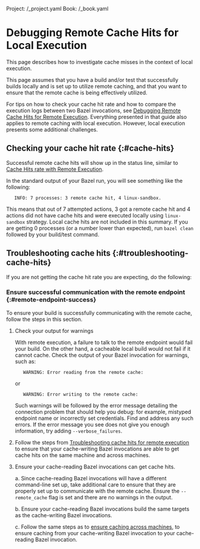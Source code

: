Project: /_project.yaml
Book: /_book.yaml

# Debugging Remote Cache Hits for Local Execution

This page describes how to investigate cache misses in the context of local
execution.

This page assumes that you have a build and/or test that successfully builds
locally and is set up to utilize remote caching, and that you want to ensure
that the remote cache is being effectively utilized.

For tips on how to check your cache hit rate and how to compare the execution
logs between two Bazel invocations, see
[Debugging Remote Cache Hits for Remote Execution](/docs/remote-execution-caching-debug).
Everything presented in that guide also applies to remote caching with local
execution. However, local execution presents some additional challenges.

## Checking your cache hit rate {:#cache-hits}

Successful remote cache hits will show up in the status line, similar to
[Cache Hits rate with Remote
Execution](/docs/remote-execution-caching-debug#check-cache-hits).

In the standard output of your Bazel run, you will see something like the
following:

```none {:.devsite-disable-click-to-copy}
   INFO: 7 processes: 3 remote cache hit, 4 linux-sandbox.
```

This means that out of 7 attempted actions, 3 got a remote cache hit and 4
actions did not have cache hits and were executed locally using `linux-sandbox`
strategy. Local cache hits are not included in this summary. If you are getting
0 processes (or a number lower than expected), run `bazel clean` followed by
your build/test command.

## Troubleshooting cache hits {:#troubleshooting-cache-hits}

If you are not getting the cache hit rate you are expecting, do the following:

### Ensure successful communication with the remote endpoint {:#remote-endpoint-success}

To ensure your build is successfully communicating with the remote cache, follow
the steps in this section.

1. Check your output for warnings

   With remote execution, a failure to talk to the remote endpoint would fail
   your build. On the other hand, a cacheable local build would not fail if it
   cannot cache. Check the output of your Bazel invocation for warnings, such
   as:

   ```none {:.devsite-disable-click-to-copy}
      WARNING: Error reading from the remote cache:
   ```


   or

   ```none {:.devsite-disable-click-to-copy}
      WARNING: Error writing to the remote cache:
   ```


   Such warnings will be followed by the error message detailing the connection
   problem that should help you debug: for example, mistyped endpoint name or
   incorrectly set credentials. Find and address any such errors. If the error
   message you see does not give you enough information, try adding
   `--verbose_failures`.

2. Follow the steps from [Troubleshooting cache hits for remote
   execution](/docs/remote-execution-caching-debug#troubleshooting_cache_hits) to
   ensure that your cache-writing Bazel invocations are able to get cache hits
   on the same machine and across machines.

3. Ensure your cache-reading Bazel invocations can get cache hits.

   a. Since cache-reading Bazel invocations will have a different command-line set
      up, take additional care to ensure that they are properly set up to
      communicate with the remote cache. Ensure the `--remote_cache` flag is set
      and there are no warnings in the output.

   b. Ensure your cache-reading Bazel invocations build the same targets as the
      cache-writing Bazel invocations.

   c. Follow the same steps as to [ensure caching across
      machines](/docs/remote-execution-caching-debug#caching-across-machines),
      to ensure caching from your cache-writing Bazel invocation to your
      cache-reading Bazel invocation.
